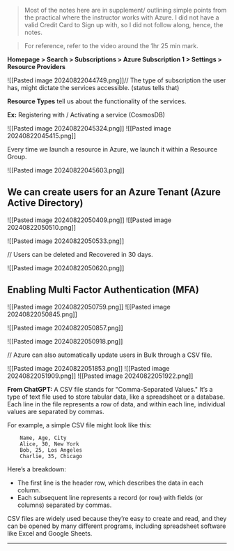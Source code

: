 > Most of the notes here are in supplement/ outlining simple points from the practical where the instructor works with Azure. I did not have a valid Credit Card to Sign up with, so I did not follow along, hence, the notes. 

> For reference, refer to the video around the 1hr 25 min mark.

**Homepage > Search > Subscriptions > Azure Subscription 1 > Settings > Resource Providers** 

![[Pasted image 20240822044749.png]]// The type of subscription the user has, might dictate the services accessible. (status tells that)

**Resource Types** tell us about the functionality of the services.

**Ex:** Registering with / Activating a service (CosmosDB)

![[Pasted image 20240822045324.png]]
![[Pasted image 20240822045415.png]]

Every time we launch a resource in Azure, we launch it within a Resource Group.

![[Pasted image 20240822045603.png]]

## We can create users for an Azure Tenant (Azure Active Directory)

![[Pasted image 20240822050409.png]]
![[Pasted image 20240822050510.png]]

![[Pasted image 20240822050533.png]]

// Users can be deleted and Recovered in 30 days.

![[Pasted image 20240822050620.png]]

## Enabling Multi Factor Authentication (MFA)

![[Pasted image 20240822050759.png]]
![[Pasted image 20240822050845.png]]

![[Pasted image 20240822050857.png]]


![[Pasted image 20240822050918.png]]

// Azure can also automatically update users in Bulk through a CSV file.

![[Pasted image 20240822051853.png]]
![[Pasted image 20240822051909.png]]
![[Pasted image 20240822051922.png]]

**From ChatGPT:**
	A CSV file stands for "Comma-Separated Values." It’s a type of text file used to store tabular data, like a spreadsheet or a database. Each line in the file represents a row of data, and within each line, individual values are separated by commas.

For example, a simple CSV file might look like this:


		Name, Age, City 
		Alice, 30, New York 
		Bob, 25, Los Angeles
		Charlie, 35, Chicago 

Here’s a breakdown:

- The first line is the header row, which describes the data in each column.
- Each subsequent line represents a record (or row) with fields (or columns) separated by commas.

CSV files are widely used because they’re easy to create and read, and they can be opened by many different programs, including spreadsheet software like Excel and Google Sheets.

****




